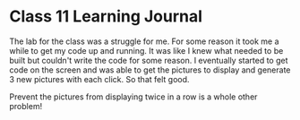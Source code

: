 # Class 11 Learning Journal

The lab for the class was a struggle for me. For some reason it took me a while to get my code up and running. It was like I knew what needed to be built but couldn't write the code for some reason. I eventually started to get code on the screen and was able to get the pictures to display and generate 3 new pictures with each click. So that felt good.

Prevent the pictures from displaying twice in a row is a whole other problem!
